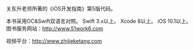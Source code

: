 关东升老师所著的《iOS开发指南》第5版代码。

本书采用OC&Swift双语言对照。
Swift 3.x以上。
Xcode 8以上。
iOS 10.1以上。
图书服务网站：http://www.51work6.com

视频平台：http://www.zhijieketang.com
